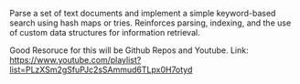 Parse a set of text documents and implement a simple keyword-based search using hash maps or tries. 
Reinforces parsing, indexing, and the use of custom data structures for information retrieval.


Good Resoruce for this will be Github Repos and Youtube. Link: https://www.youtube.com/playlist?list=PLzXSm2gSfuPJc2sSAmmud6TLpx0H7otyd
